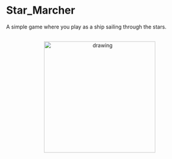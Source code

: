 # Star_Marcher
 A simple game where you play as a ship sailing through the stars.
 
<p align="center">
<br>
    <img src="https://github.com/MichaelOdermatt/Star_Marcher/blob/main/Assets/Screenshots/Star%20Marcher%20Cover.png" alt="drawing" width="300"/>
</p>
